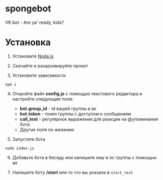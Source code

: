 # spongebot

VK bot - Are ya' ready, kids?

# Установка

1. Установите [Node.js](https://nodejs.org/)

2. Скачайте и разархивируйте проект

3. Установите зависимости
```
npm i
```
4. Откройте файл **config.js** с помощью текстового редактора и настройте следующие поля:
    * **bot.group_id** - id вашей группы в вк
    * **bot.token** - токен группы с доступом к сообщениям
    * **call_test** - регулярное выражения для реакции на @упоминания бота
    * Другие поля по желанию

5. Запустите бота
```
node index.js
```

6. Добавьте бота в беседу или напишите ему в лс группы с помощью вк

7. Напишите боту **/start** или то что вы указали в `start_test`
